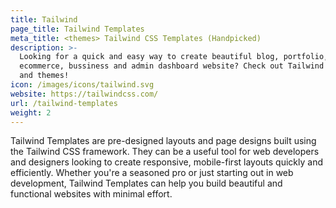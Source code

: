 ```yaml
---
title: Tailwind
page_title: Tailwind Templates
meta_title: <themes> Tailwind CSS Templates (Handpicked)
description: >-
  Looking for a quick and easy way to create beautiful blog, portfolio,
  ecommerce, bussiness and admin dashboard website? Check out Tailwind Templates
  and themes!
icon: /images/icons/tailwind.svg
website: https://tailwindcss.com/
url: /tailwind-templates
weight: 2
---
```


Tailwind Templates are pre-designed layouts and page designs built using the Tailwind CSS framework. They can be a useful tool for web developers and designers looking to create responsive, mobile-first layouts quickly and efficiently. Whether you're a seasoned pro or just starting out in web development, Tailwind Templates can help you build beautiful and functional websites with minimal effort.

